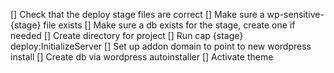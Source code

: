 [] Check that the deploy stage files are correct
[] Make sure a wp-sensitive-{stage} file exists
[] Make sure a db exists for the stage, create one if needed
[] Create directory for project
[] Run cap {stage} deploy:InitializeServer
[] Set up addon domain to point to new wordpress install
[] Create db via wordpress autoinstaller
[] Activate theme